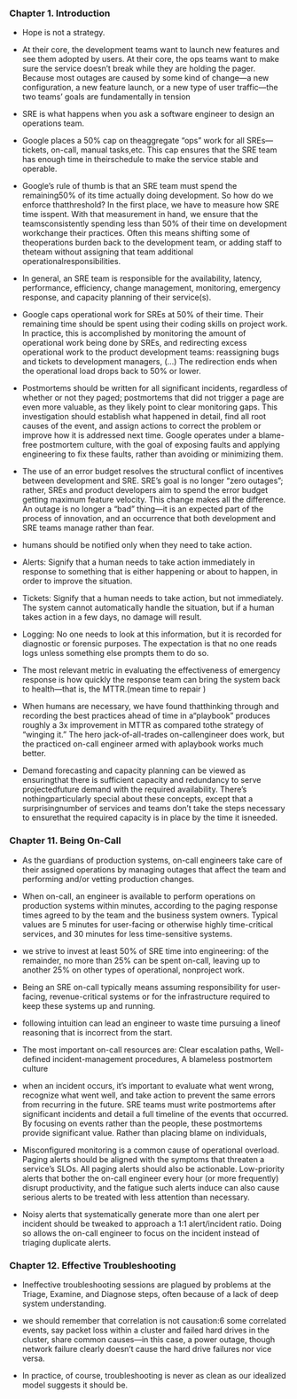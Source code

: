 ### Chapter 1. Introduction


- Hope is not a strategy.


- At their core, the development teams want to launch new features and see them adopted by users. At their core, the ops teams want to make sure the service doesn’t break while they are holding the pager. Because most outages are caused by some kind of change—a new configuration, a new feature launch, or a new type of user traffic—the two teams’ goals are fundamentally in tension


- SRE is what happens when you ask a software engineer to design an operations team. 


- Google places a 50% cap on theaggregate “ops” work for all SREs—tickets, on-call, manual tasks,etc. This cap ensures that the SRE team has enough time in theirschedule to make the service stable and operable.


- Google’s rule of thumb is that an SRE team must spend the remaining50% of its time actually doing development.  So how do we enforce thatthreshold? In the first place, we have to measure how SRE time isspent.  With that measurement in hand, we ensure that the teamsconsistently spending less than 50% of their time on development workchange their practices. Often this means shifting some of theoperations burden back to the development team, or adding staff to theteam without assigning that team additional operationalresponsibilities.


- In general, an SRE team is responsible for the availability, latency, performance, efficiency, change management, monitoring, emergency response, and capacity planning of their service(s).


- Google caps operational work for SREs at 50% of their time. Their remaining time should be spent using their coding skills on project work. In practice, this is accomplished by monitoring the amount of operational work being done by SREs, and redirecting excess operational work to the product development teams: reassigning bugs and tickets to development managers, (...) The redirection ends when the operational load drops back to 50% or lower.


- Postmortems should be written for all significant incidents, regardless of whether or not they paged; postmortems that did not trigger a page are even more valuable, as they likely point to clear monitoring gaps. This investigation should establish what happened in detail, find all root causes of the event, and assign actions to correct the problem or improve how it is addressed next time. Google operates under a blame-free postmortem culture, with the goal of exposing faults and applying engineering to fix these faults, rather than avoiding or minimizing them.


- The use of an error budget resolves the structural conflict of incentives between development and SRE. SRE’s goal is no longer “zero outages”; rather, SREs and product developers aim to spend the error budget getting maximum feature velocity. This change makes all the difference. An outage is no longer a “bad” thing—it is an expected part of the process of innovation, and an occurrence that both development and SRE teams manage rather than fear.


- humans should be notified only when they need to take action.


- Alerts: Signify that a human needs to take action immediately in response to something that is either happening or about to happen, in order to improve the situation.


- Tickets: Signify that a human needs to take action, but not immediately. The system cannot automatically handle the situation, but if a human takes action in a few days, no damage will result.


- Logging: No one needs to look at this information, but it is recorded for diagnostic or forensic purposes. The expectation is that no one reads logs unless something else prompts them to do so.


- The most relevant metric in evaluating the effectiveness of emergency response is how quickly the response team can bring the system back to health—that is, the MTTR.(mean time to repair )


- When humans are necessary, we have found thatthinking through and recording the best practices ahead of time in a“playbook” produces roughly a 3x improvement in MTTR as compared tothe strategy of “winging it.” The hero jack-of-all-trades on-callengineer does work, but the practiced on-call engineer armed with aplaybook works much better. 


- Demand forecasting and capacity planning can be viewed as ensuringthat there is sufficient capacity and redundancy to serve projectedfuture demand with the required availability. There’s nothingparticularly special about these concepts, except that a surprisingnumber of services and teams don’t take the steps necessary to ensurethat the required capacity is in place by the time it isneeded.


### Chapter 11. Being On-Call


- As the guardians of production systems, on-call engineers take care of their assigned operations by managing outages that affect the team and performing and/or vetting production changes.


- When on-call, an engineer is available to perform operations on production systems within minutes, according to the paging response times agreed to by the team and the business system owners. Typical values are 5 minutes for user-facing or otherwise highly time-critical services, and 30 minutes for less time-sensitive systems.


- we strive to invest at least 50% of SRE time into engineering: of the remainder, no more than 25% can be spent on-call, leaving up to another 25% on other types of operational, nonproject work.


- Being an SRE on-call typically means assuming responsibility for user-facing, revenue-critical systems or for the infrastructure required to keep these systems up and running.


- following intuition can lead an engineer to waste time pursuing a lineof reasoning that is incorrect from the start.


- The most important on-call resources are: Clear escalation paths, Well-defined incident-management procedures, A blameless postmortem culture


- when an incident occurs, it’s important to evaluate what went wrong, recognize what went well, and take action to prevent the same errors from recurring in the future. SRE teams must write postmortems after significant incidents and detail a full timeline of the events that occurred. By focusing on events rather than the people, these postmortems provide significant value. Rather than placing blame on individuals,


- Misconfigured monitoring is a common cause of operational overload. Paging alerts should be aligned with the symptoms that threaten a service’s SLOs. All paging alerts should also be actionable. Low-priority alerts that bother the on-call engineer every hour (or more frequently) disrupt productivity, and the fatigue such alerts induce can also cause serious alerts to be treated with less attention than necessary.


- Noisy alerts that systematically generate more than one alert per incident should be tweaked to approach a 1:1 alert/incident ratio. Doing so allows the on-call engineer to focus on the incident instead of triaging duplicate alerts.


### Chapter 12. Effective Troubleshooting


- Ineffective troubleshooting sessions are plagued by problems at the Triage, Examine, and Diagnose steps, often because of a lack of deep system understanding.


- we should remember that correlation is not causation:6 some correlated events, say packet loss within a cluster and failed hard drives in the cluster, share common causes—in this case, a power outage, though network failure clearly doesn’t cause the hard drive failures nor vice versa.


- In practice, of course, troubleshooting is never as clean as our idealized model suggests it should be. 
